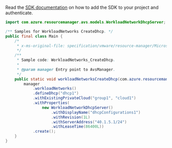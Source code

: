 Read the [SDK documentation](https://github.com/Azure/azure-sdk-for-java/blob/azure-resourcemanager-avs_1.0.0-beta.3/sdk/avs/azure-resourcemanager-avs/README.md) on how to add the SDK to your project and authenticate.

```java
import com.azure.resourcemanager.avs.models.WorkloadNetworkDhcpServer;

/** Samples for WorkloadNetworks CreateDhcp. */
public final class Main {
    /*
     * x-ms-original-file: specification/vmware/resource-manager/Microsoft.AVS/stable/2021-12-01/examples/WorkloadNetworks_CreateDhcpConfigurations.json
     */
    /**
     * Sample code: WorkloadNetworks_CreateDhcp.
     *
     * @param manager Entry point to AvsManager.
     */
    public static void workloadNetworksCreateDhcp(com.azure.resourcemanager.avs.AvsManager manager) {
        manager
            .workloadNetworks()
            .defineDhcp("dhcp1")
            .withExistingPrivateCloud("group1", "cloud1")
            .withProperties(
                new WorkloadNetworkDhcpServer()
                    .withDisplayName("dhcpConfigurations1")
                    .withRevision(1L)
                    .withServerAddress("40.1.5.1/24")
                    .withLeaseTime(86400L))
            .create();
    }
}
```
